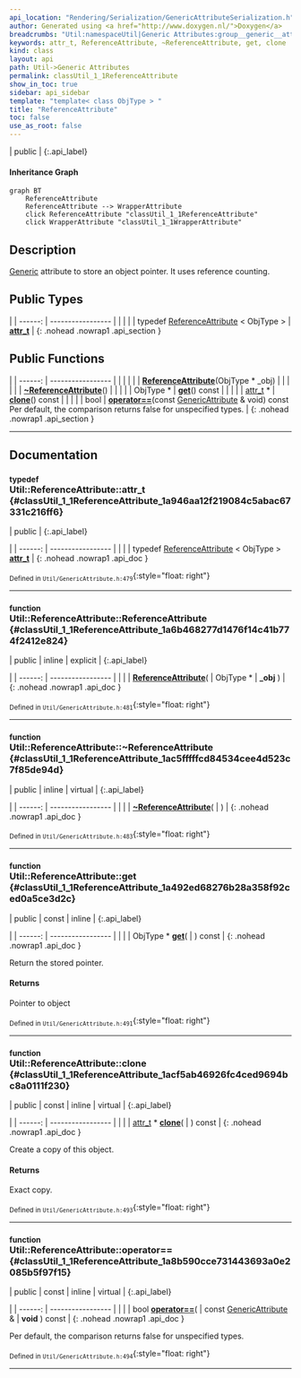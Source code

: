 ```yaml
---
api_location: "Rendering/Serialization/GenericAttributeSerialization.h"
author: Generated using <a href="http://www.doxygen.nl/">Doxygen</a>
breadcrumbs: "Util:namespaceUtil|Generic Attributes:group__generic__attr"
keywords: attr_t, ReferenceAttribute, ~ReferenceAttribute, get, clone
kind: class
layout: api
path: Util->Generic Attributes
permalink: classUtil_1_1ReferenceAttribute
show_in_toc: true
sidebar: api_sidebar
template: "template< class ObjType > "
title: "ReferenceAttribute"
toc: false
use_as_root: false
---
```


| public |
{:.api_label}

#### Inheritance Graph

```mermaid
graph BT
	ReferenceAttribute
	ReferenceAttribute --> WrapperAttribute
	click ReferenceAttribute "classUtil_1_1ReferenceAttribute"
	click WrapperAttribute "classUtil_1_1WrapperAttribute"
```

## Description



 [Generic](classUtil_1_1Generic) attribute to store an object pointer. It uses reference counting.



## Public Types

|
| ------: | ----------------- |
|  | |
| typedef [ReferenceAttribute](classUtil_1_1ReferenceAttribute) < ObjType > | **[attr_t](#classUtil_1_1ReferenceAttribute_1a946aa12f219084c5abac67331c216ff6)**  |
{: .nohead .nowrap1 .api_section }


## Public Functions

|
| ------: | ----------------- |
|  | |
|  | **[ReferenceAttribute](#classUtil_1_1ReferenceAttribute_1a6b468277d1476f14c41b774f2412e824)**(ObjType * _obj) |
|  | |
|  | **[~ReferenceAttribute](#classUtil_1_1ReferenceAttribute_1ac5fffffcd84534cee4d523c7f85de94d)**() |
|  | |
| ObjType * | **[get](#classUtil_1_1ReferenceAttribute_1a492ed68276b28a358f92ced0a5ce3d2c)**() const |
|  | |
| [attr_t](classUtil_1_1GenericAttribute#classUtil_1_1GenericAttribute_1a5379a828be73ce58bb05e4ef27e8a3e7) * | **[clone](#classUtil_1_1ReferenceAttribute_1acf5ab46926fc4ced9694bc8a0111f230)**() const |
|  | |
| bool | **[operator==](#classUtil_1_1ReferenceAttribute_1a8b590cce731443693a0e2085b5f97f15)**(const [GenericAttribute](classUtil_1_1GenericAttribute) & void) const <br/> Per default, the comparison returns false for unspecified types. |
{: .nohead .nowrap1 .api_section }


-------------------------------------------------------------------

## Documentation

### <small>typedef</small><br/> Util::ReferenceAttribute::attr_t {#classUtil_1_1ReferenceAttribute_1a946aa12f219084c5abac67331c216ff6}

| public |
{:.api_label}

|
| ------: | ----------------- |
|  |
| typedef [ReferenceAttribute](classUtil_1_1ReferenceAttribute) < ObjType > **[attr_t](#classUtil_1_1ReferenceAttribute_1a946aa12f219084c5abac67331c216ff6)**  |
{: .nohead .nowrap1 .api_doc }





<sub>Defined in `Util/GenericAttribute.h:479`</sub>{:style="float: right"}

-------------------------------------------------------------------

### <small>function</small><br/> Util::ReferenceAttribute::ReferenceAttribute {#classUtil_1_1ReferenceAttribute_1a6b468277d1476f14c41b774f2412e824}

| public | inline | explicit |
{:.api_label}

|
| ------: | ----------------- |
|  |
|  **[ReferenceAttribute](#classUtil_1_1ReferenceAttribute_1a6b468277d1476f14c41b774f2412e824)**( | ObjType * | **_obj** ) |
{: .nohead .nowrap1 .api_doc }





<sub>Defined in `Util/GenericAttribute.h:481`</sub>{:style="float: right"}

-------------------------------------------------------------------

### <small>function</small><br/> Util::ReferenceAttribute::~ReferenceAttribute {#classUtil_1_1ReferenceAttribute_1ac5fffffcd84534cee4d523c7f85de94d}

| public | inline | virtual |
{:.api_label}

|
| ------: | ----------------- |
|  |
|  **[~ReferenceAttribute](#classUtil_1_1ReferenceAttribute_1ac5fffffcd84534cee4d523c7f85de94d)**( |  ) |
{: .nohead .nowrap1 .api_doc }





<sub>Defined in `Util/GenericAttribute.h:483`</sub>{:style="float: right"}

-------------------------------------------------------------------

### <small>function</small><br/> Util::ReferenceAttribute::get {#classUtil_1_1ReferenceAttribute_1a492ed68276b28a358f92ced0a5ce3d2c}

| public | const | inline |
{:.api_label}

|
| ------: | ----------------- |
|  |
| ObjType * **[get](#classUtil_1_1ReferenceAttribute_1a492ed68276b28a358f92ced0a5ce3d2c)**( |  ) const |
{: .nohead .nowrap1 .api_doc }



Return the stored pointer.


#### Returns
Pointer to object





<sub>Defined in `Util/GenericAttribute.h:491`</sub>{:style="float: right"}

-------------------------------------------------------------------

### <small>function</small><br/> Util::ReferenceAttribute::clone {#classUtil_1_1ReferenceAttribute_1acf5ab46926fc4ced9694bc8a0111f230}

| public | const | inline | virtual |
{:.api_label}

|
| ------: | ----------------- |
|  |
| [attr_t](classUtil_1_1GenericAttribute#classUtil_1_1GenericAttribute_1a5379a828be73ce58bb05e4ef27e8a3e7) * **[clone](#classUtil_1_1ReferenceAttribute_1acf5ab46926fc4ced9694bc8a0111f230)**( |  ) const |
{: .nohead .nowrap1 .api_doc }



Create a copy of this object.


#### Returns
Exact copy.





<sub>Defined in `Util/GenericAttribute.h:493`</sub>{:style="float: right"}

-------------------------------------------------------------------

### <small>function</small><br/> Util::ReferenceAttribute::operator== {#classUtil_1_1ReferenceAttribute_1a8b590cce731443693a0e2085b5f97f15}

| public | const | inline | virtual |
{:.api_label}

|
| ------: | ----------------- |
|  |
| bool **[operator==](#classUtil_1_1ReferenceAttribute_1a8b590cce731443693a0e2085b5f97f15)**( | const [GenericAttribute](classUtil_1_1GenericAttribute) & | **void** ) const |
{: .nohead .nowrap1 .api_doc }

Per default, the comparison returns false for unspecified types.





<sub>Defined in `Util/GenericAttribute.h:494`</sub>{:style="float: right"}

-------------------------------------------------------------------

